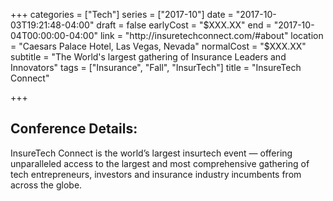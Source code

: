 +++
categories = ["Tech"]
series = ["2017-10"]
date = "2017-10-03T19:21:48-04:00"
draft = false
earlyCost = "$XXX.XX"
end = "2017-10-04T00:00:00-04:00"
link = "http://insuretechconnect.com/#about"
location = "Caesars Palace Hotel, Las Vegas, Nevada"
normalCost = "$XXX.XX"
subtitle = "The World's largest gathering of Insurance Leaders and Innovators"
tags = ["Insurance", "Fall", "InsurTech"]
title = "InsureTech Connect"

+++


## Conference Details: 

InsureTech Connect is the world’s largest insurtech event — offering unparalleled access to the largest and most comprehensive gathering of tech entrepreneurs, investors and insurance industry incumbents from across the globe.